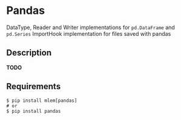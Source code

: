 # Pandas

DataType, Reader and Writer implementations for `pd.DataFrame` and `pd.Series`
ImportHook implementation for files saved with pandas

## Description

**TODO**

## Requirements

```cli
$ pip install mlem[pandas]
# or
$ pip install pandas
```
